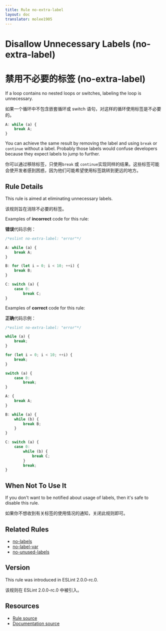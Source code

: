 ```yaml
---
title: Rule no-extra-label
layout: doc
translator: molee1905
---
```

<!-- Note: No pull requests accepted for this file. See README.md in the root directory for details. -->

# Disallow Unnecessary Labels (no-extra-label)

# 禁用不必要的标签 (no-extra-label)

If a loop contains no nested loops or switches, labeling the loop is unnecessary.

如果一个循环中不包含嵌套循环或 switch 语句，对这样的循环使用标签是不必要的。

```js
A: while (a) {
    break A;
}
```

You can achieve the same result by removing the label and using `break` or `continue` without a label.
Probably those labels would confuse developers because they expect labels to jump to further.

你可以通过移除标签，只使用`break` 或 `continue`实现同样的结果。这些标签可能会使开发者感到困惑，因为他们可能希望使用标签跳转到更远的地方。

## Rule Details

This rule is aimed at eliminating unnecessary labels.

该规则旨在消除不必要的标签。

Examples of **incorrect** code for this rule:

**错误**代码示例：

```js
/*eslint no-extra-label: "error"*/

A: while (a) {
    break A;
}

B: for (let i = 0; i < 10; ++i) {
    break B;
}

C: switch (a) {
    case 0:
        break C;
}
```

Examples of **correct** code for this rule:

**正确**代码示例：

```js
/*eslint no-extra-label: "error"*/

while (a) {
    break;
}

for (let i = 0; i < 10; ++i) {
    break;
}

switch (a) {
    case 0:
        break;
}

A: {
    break A;
}

B: while (a) {
    while (b) {
        break B;
    }
}

C: switch (a) {
    case 0:
        while (b) {
            break C;
        }
        break;
}
```

## When Not To Use It

If you don't want to be notified about usage of labels, then it's safe to disable this rule.

如果你不想收到有关标签的使用情况的通知，关闭此规则即可。

## Related Rules

* [no-labels](./no-labels)
* [no-label-var](./no-label-var)
* [no-unused-labels](./no-unused-labels)

## Version

This rule was introduced in ESLint 2.0.0-rc.0.

该规则在 ESLint 2.0.0-rc.0 中被引入。

## Resources

* [Rule source](https://github.com/eslint/eslint/tree/master/lib/rules/no-extra-label.js)
* [Documentation source](https://github.com/eslint/eslint/tree/master/docs/rules/no-extra-label.md)
